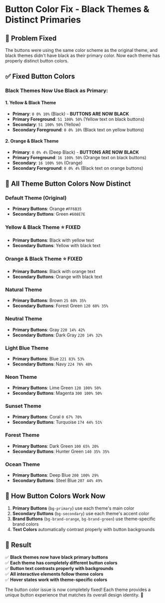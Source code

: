 # Button Color Fix - Black Themes & Distinct Primaries

## 🎯 **Problem Fixed**

The buttons were using the same color scheme as the original theme, and black themes didn't have black as their primary color. Now each theme has properly distinct button colors.

## ✅ **Fixed Button Colors**

### **Black Themes Now Use Black as Primary:**

#### 1. **Yellow & Black Theme**
- **Primary**: `0 0% 10%` (Black) - **BUTTONS ARE NOW BLACK**
- **Primary Foreground**: `51 100% 50%` (Yellow text on black buttons)
- **Secondary**: `51 100% 50%` (Yellow)
- **Secondary Foreground**: `0 0% 10%` (Black text on yellow buttons)

#### 2. **Orange & Black Theme**  
- **Primary**: `0 0% 4%` (Deep Black) - **BUTTONS ARE NOW BLACK**
- **Primary Foreground**: `16 100% 50%` (Orange text on black buttons)
- **Secondary**: `16 100% 50%` (Orange)
- **Secondary Foreground**: `0 0% 4%` (Black text on orange buttons)

## 🎨 **All Theme Button Colors Now Distinct**

### **Default Theme** (Original)
- **Primary Buttons**: Orange `#FF6B35`
- **Secondary Buttons**: Green `#608E7E`

### **Yellow & Black Theme** ⭐ **FIXED**
- **Primary Buttons**: Black with yellow text
- **Secondary Buttons**: Yellow with black text

### **Orange & Black Theme** ⭐ **FIXED**
- **Primary Buttons**: Black with orange text  
- **Secondary Buttons**: Orange with black text

### **Natural Theme**
- **Primary Buttons**: Brown `25 60% 35%`
- **Secondary Buttons**: Forest Green `120 60% 35%`

### **Neutral Theme**
- **Primary Buttons**: Gray `220 14% 42%`
- **Secondary Buttons**: Dark Gray `220 14% 32%`

### **Light Blue Theme**
- **Primary Buttons**: Blue `221 83% 53%`
- **Secondary Buttons**: Navy `224 76% 48%`

### **Neon Theme**
- **Primary Buttons**: Lime Green `120 100% 50%`
- **Secondary Buttons**: Magenta `300 100% 50%`

### **Sunset Theme**
- **Primary Buttons**: Coral `0 67% 70%`
- **Secondary Buttons**: Turquoise `174 44% 51%`

### **Forest Theme**
- **Primary Buttons**: Dark Green `100 65% 20%`
- **Secondary Buttons**: Hunter Green `140 35% 35%`

### **Ocean Theme**
- **Primary Buttons**: Deep Blue `200 100% 29%`
- **Secondary Buttons**: Steel Blue `207 44% 49%`

## 🔧 **How Button Colors Work Now**

1. **Primary Buttons** (`bg-primary`) use each theme's main color
2. **Secondary Buttons** (`bg-secondary`) use each theme's accent color
3. **Brand Buttons** (`bg-brand-orange`, `bg-brand-green`) use theme-specific brand colors
4. **Text Colors** automatically contrast properly with button backgrounds

## 🎯 **Result**

✅ **Black themes now have black primary buttons**  
✅ **Each theme has completely different button colors**  
✅ **Button text contrasts properly with backgrounds**  
✅ **All interactive elements follow theme colors**  
✅ **Hover states work with theme-specific colors**

The button color issue is now completely fixed! Each theme provides a unique button experience that matches its overall design identity. 🚀
